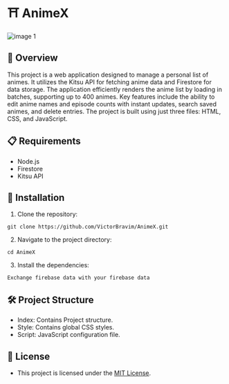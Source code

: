 # ⛩️ AnimeX

![image 1](https://github.com/VictorBravim/AnimeX/assets/122113588/6ed5cccd-4af4-4949-be3b-19669b86b36d)


## 🚀 Overview

This project is a web application designed to manage a personal list of animes. It utilizes the Kitsu API for fetching anime data and Firestore for data storage. The application efficiently renders the anime list by loading in batches, supporting up to 400 animes. Key features include the ability to edit anime names and episode counts with instant updates, search saved animes, and delete entries. The project is built using just three files: HTML, CSS, and JavaScript.

## 📋 Requirements

- Node.js
- Firestore
- Kitsu API

## 🔧 Installation

1. Clone the repository: 

```
git clone https://github.com/VictorBravim/AnimeX.git
```

2. Navigate to the project directory:

```
cd AnimeX
```

3. Install the dependencies:

```
Exchange firebase data with your firebase data
```

## 🛠️ Project Structure

- Index: Contains Project structure.
- Style: Contains global CSS styles.
- Script: JavaScript configuration file.

## 📄 License

- This project is licensed under the [MIT License](LICENSE).
